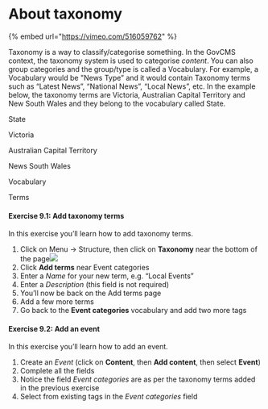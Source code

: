 # About taxonomy

{% embed url="https://vimeo.com/516059762" %}

Taxonomy is a way to classify/categorise something. In the GovCMS context, the taxonomy system is used to categorise _content_. You can also group categories and the group/type is called a Vocabulary. For example, a Vocabulary would be "News Type” and it would contain Taxonomy terms such as “Latest News”, “National News”, “Local News”, etc. In the example below, the taxonomy terms are Victoria, Australian Capital Territory and New South Wales and they belong to the vocabulary called State.

State

Victoria

Australian Capital Territory

News South Wales

Vocabulary

Terms

#### Exercise 9.1: Add taxonomy terms

In this exercise you’ll learn how to add taxonomy terms.

1. Click on Menu → Structure, then click on **Taxonomy** near the bottom of the page![](../.gitbook/assets/82%20%281%29.png)
2. Click **Add terms** near Event categories
3. Enter a _Name_ for your new term, e.g. “Local Events”
4. Enter a _Description_ \(this field is not required\)
5. You’ll now be back on the Add terms page
6. Add a few more terms
7. Go back to the **Event categories** vocabulary and add two more tags

#### Exercise 9.2: Add an event

In this exercise you’ll learn how to add an event.

1. Create an _Event_ \(click on **Content**, then **Add content**, then select **Event**\)
2. Complete all the fields
3. Notice the field _Event categories_ are as per the taxonomy terms added in the previous exercise
4. Select from existing tags in the _Event categories_ field

### 

